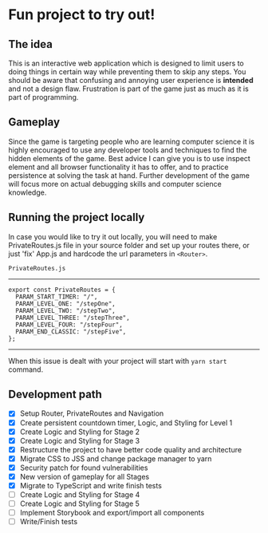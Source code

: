 # Fun project to try out!

## The idea

This is an interactive web application which is designed to limit users to doing things in certain way while preventing them to skip any steps. You should be aware that confusing and annoying user experience is **intended** and not a design flaw. Frustration is part of the game just as much as it is part of programming.

## Gameplay

Since the game is targeting people who are learning computer science it is highly encouraged to use any developer tools and techniques to find the hidden elements of the game. Best advice I can give you is to use inspect element and all browser functionality it has to offer, and to practice persistence at solving the task at hand. Further development of the game will focus more on actual debugging skills and computer science knowledge.

## Running the project locally

In case you would like to try it out locally, you will need to make PrivateRoutes.js file in your source folder and set up your routes there, or just 'fix' App.js and hardcode the url parameters in `<Router>`.

`PrivateRoutes.js`

---

```
export const PrivateRoutes = {
  PARAM_START_TIMER: "/",
  PARAM_LEVEL_ONE: "/stepOne",
  PARAM_LEVEL_TWO: "/stepTwo",
  PARAM_LEVEL_THREE: "/stepThree",
  PARAM_LEVEL_FOUR: "/stepFour",
  PARAM_END_CLASSIC: "/stepFive",
};
```

---

When this issue is dealt with your project will start with `yarn start` command.

## Development path

- [x] Setup Router, PrivateRoutes and Navigation
- [x] Create persistent countdown timer, Logic, and Styling for Level 1
- [x] Create Logic and Styling for Stage 2
- [x] Create Logic and Styling for Stage 3
- [x] Restructure the project to have better code quality and architecture
- [x] Migrate CSS to JSS and change package manager to yarn
- [x] Security patch for found vulnerabilities
- [x] New version of gameplay for all Stages
- [x] Migrate to TypeScript and write finish tests
- [ ] Create Logic and Styling for Stage 4
- [ ] Create Logic and Styling for Stage 5
- [ ] Implement Storybook and export/import all components
- [ ] Write/Finish tests
